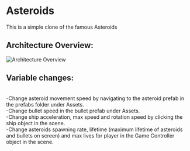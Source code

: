 # Asteroids
 This is a simple clone of the famous Asteroids
 <br/>
## Architecture Overview:  
  
![Architecture Overview](https://user-images.githubusercontent.com/52839918/147419454-98c523ff-2f8d-42c1-bc50-0d91c8d956d6.png)
  
  
## Variable changes:  
 <br/>
-Change asteroid movement speed by navigating to the asteroid prefab in the prefabs folder under Assets. <br/>
-Change bullet speed in the bullet prefab under Assets. <br/>
-Change ship acceleration, max speed and rotation speed by clicking the ship object in the scene. <br/>
-Change asteroids spawning rate, lifetime (maximum lifetime of asteroids and bullets on screen) and max lives for player in the Game Controller object in the scene. <br/>
